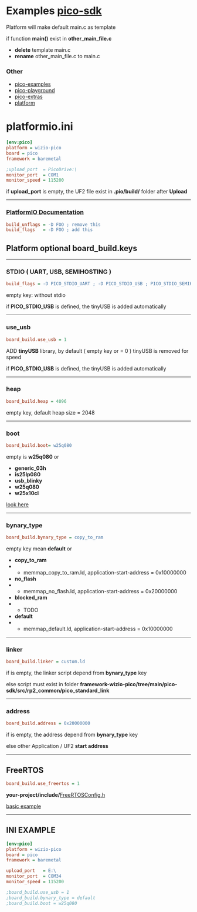 # Examples [pico-sdk](https://github.com/raspberrypi/pico-examples)
Platform will make default main.c as template

if function **main()** exist in **other_main_file.c** 
* **delete** template main.c 
* **rename** other_main_file.c to main.c  

### Other
* [pico-examples](https://github.com/raspberrypi/pico-examples)
* [pico-playground](https://github.com/raspberrypi/pico-playground)
* [pico-extras](https://github.com/raspberrypi/pico-extras)
* [platform](https://github.com/Wiz-IO/wizio-pico/tree/main/examples/baremetal)

# platformio.ini
```ini
[env:pico]
platform = wizio-pico
board = pico
framework = baremetal

;upload_port  = PicoDrive:\
monitor_port  = COM1
monitor_speed = 115200

```
if **upload_port** is empty, the UF2 file exist in **.pio/build/** folder after **Upload**
***
### [PlatformIO Documentation](https://docs.platformio.org/en/latest/projectconf/section_env_build.html)
```ini
build_unflags = -D FOO ; remove this
build_flags   = -D FOO ; add this
```
## Platform optional board_build.keys

***

### STDIO ( UART, USB, SEMIHOSTING )
```ini
build_flags = -D PICO_STDIO_UART ; -D PICO_STDIO_USB ; PICO_STDIO_SEMIHOSTING
```
empty key: without stdio

if **PICO_STDIO_USB** is defined, the tinyUSB is added automatically

***

### use_usb
```ini
board_build.use_usb = 1
```
ADD **tinyUSB** library, by default ( empty key or = 0 ) tinyUSB is removed for speed

if **PICO_STDIO_USB** is defined, the tinyUSB is added automatically

***

### heap
```ini
board_build.heap = 4096
```
empty key, default heap size = 2048

***

### boot
```ini
board_build.boot= w25q080
```
empty is **w25q080** or
* **generic_03h**
* **is25lp080**
* **usb_blinky**
* **w25q080**
* **w25x10cl**

[look here](https://github.com/Wiz-IO/framework-wizio-pico/tree/main/common/boot2) 

***
### bynary_type
```ini
board_build.bynary_type = copy_to_ram
```
empty key mean **default** or
* **copy_to_ram**
* * memmap_copy_to_ram.ld, application-start-address = 0x10000000
* **no_flash**
* * memmap_no_flash.ld, application-start-address = 0x20000000
* **blocked_ram**
* * TODO
* **default**
* * memmap_default.ld, application-start-address = 0x10000000

***
### linker
```ini
board_build.linker = custom.ld
```
if is empty, the linker script depend from **bynary_type** key

else script must exist in folder **framework-wizio-pico/tree/main/pico-sdk/src/rp2_common/pico_standard_link**

***
### address
```ini
board_build.address = 0x20000000
```
if is empty, the address depend from **bynary_type** key

else other Application / UF2 **start address**

***
## FreeRTOS
```ini
board_build.use_freertos = 1
```
**your-project/include/**[FreeRTOSConfig.h](https://github.com/Wiz-IO/framework-wizio-pico/blob/main/templates/Template-FreeRTOSConfig.h)

[basic example](https://github.com/Wiz-IO/wizio-pico/tree/main/examples/baremetal/pico-freertos)
***

## INI EXAMPLE
```ini
[env:pico]
platform = wizio-pico
board = pico
framework = baremetal

upload_port   = E:\
monitor_port  = COM34
monitor_speed = 115200

;board_build.use_usb = 1
;board_build.bynary_type = default
;board_build.boot = w25q080
```
